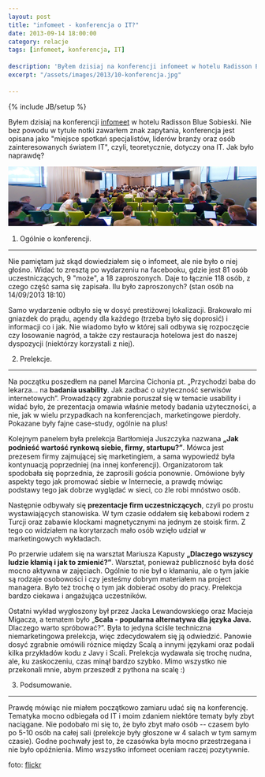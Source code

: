 ```yaml
---
layout: post
title: "infomeet - konferencja o IT?"
date: 2013-09-14 18:00:00
category: relacje
tags: [infomeet, konferencja, IT]

description: 'Byłem dzisiaj na konferencji infomeet w hotelu Radisson Blue Sobieski. Nie bez powodu w tytule notki zawarłem znak zapytania, konferencja jest opisana jako "miejsce spotkań specjalistów, liderów branży oraz osób zainteresowanych światem IT", czyli, teoretycznie, dotyczy ona IT. Jak było naprawdę?'
excerpt: "/assets/images/2013/10-konferencja.jpg"

---
```


{% include JB/setup %}

Byłem dzisiaj na konferencji [infomeet](https://www.facebook.com/events/195212840654416/) w hotelu Radisson Blue Sobieski. Nie bez powodu w tytule notki zawarłem znak zapytania, konferencja jest opisana jako "miejsce spotkań specjalistów, liderów branży oraz osób zainteresowanych światem IT", czyli, teoretycznie, dotyczy ona IT. Jak było naprawdę?

<img src="/assets/images/2013/10-konferencja.jpg" alt="konferencja DrupalCamp 2013 w Paryżu" />

1) Ogólnie o konferencji.
-------------------------

Nie pamiętam już skąd dowiedziałem się o infomeet, ale nie było o niej głośno. Widać to zresztą po wydarzeniu na facebooku, gdzie jest 81 osób uczestniczących, 9 "może", a 18 zaproszonych. Daje to łącznie 118 osób, z czego część sama się zapisała. Ilu było zaproszonych? (stan osób na 14/09/2013 18:10)

Samo wydarzenie odbyło się w dosyć prestiżowej lokalizacji. Brakowało mi gniazdek do prądu, agendy dla każdego (trzeba było się doprosić) i informacji co i jak. Nie wiadomo było w której sali odbywa się rozpoczęcie czy losowanie nagród, a także czy restauracja hotelowa jest do naszej dyspozycji (niektórzy korzystali z niej).

2) Prelekcje.
-------------

Na początku poszedłem na panel Marcina Cichonia pt. „Przychodzi baba do lekarza... na <strong>badania usability</strong>. Jak zadbać o użyteczność serwisów internetowych”. Prowadzący zgrabnie poruszał się w temacie usability i widać było, że prezentacja omawia właśnie metody badania użyteczności, a nie, jak w wielu przypadkach na konferencjach, marketingowe pierdoły. Pokazane były fajne case-study, ogólnie na plus!

Kolejnym panelem była prelekcja Bartłomieja Juszczyka nazwana <strong>„Jak podnieść wartość rynkową siebie, ﬁrmy, startupu?”</strong>. Mówca jest prezesem firmy zajmującej się marketingiem, a sama wypowiedź była kontynuacją poprzedniej (na innej konferencji). Organizatorom tak spodobała się poprzednia, że zaprosili gościa ponownie. Omówione były aspekty tego jak promować siebie w Internecie, a prawdę mówiąc podstawy tego jak dobrze wyglądać w sieci, co źle robi mnóstwo osób.

Następnie odbywały się <strong>prezentacje firm uczestniczących</strong>, czyli po prostu wystawiających stanowiska. W tym czasie oddałem się kebabowi rodem z Turcji oraz zabawie klockami magnetycznymi na jednym ze stoisk firm. Z tego co widziałem na korytarzach mało osób wzięło udział w marketingowych wykładach.

Po przerwie udałem się na warsztat Mariusza Kapusty <strong>„Dlaczego wszyscy ludzie kłamią i jak to zmienić?”</strong>. Warsztat, ponieważ publiczność była dość mocno aktywna w zajęciach. Ogólnie to nie był o kłamaniu, ale o tym jakie są rodzaje osobowości i czy jesteśmy dobrym materiałem na project managera. Było też trochę o tym jak dobierać osoby do pracy. Prelekcja bardzo ciekawa i angażująca uczestników.

Ostatni wykład wygłoszony był przez Jacka Lewandowskiego oraz Macieja Migacza, a tematem było „<strong>Scala - popularna alternatywa dla języka Java.</strong> Dlaczego warto spróbować?”. Była to jedyna ściśle techniczna niemarketingowa prelekcja, więc zdecydowałem się ją odwiedzić. Panowie dosyć zgrabnie omówili róznice między Scalą a innymi językami oraz podali kilka przykładów kodu z Javy i Scali. Prelekcja wydawała się trochę nudna, ale, ku zaskoczeniu, czas minął bardzo szybko. Mimo wszystko nie przekonali mnie, abym przeszedł z pythona na scalę :)

3) Podsumowanie.
----------------

Prawdę mówiąc nie miałem początkowo zamiaru udać się na konferencję. Tematyka mocno odbiegała od IT i moim zdaniem niektóre tematy były zbyt naciągane. Nie podobało mi się to, że było zbyt mało osób -- czasem było po 5-10 osób na całej sali (prelekcje były głoszone w 4 salach w tym samym czasie). Godne pochwały jest to, że czasówka była mocno przestrzegana i nie było opóźnienia. Mimo wszystko infomeet oceniam raczej pozytywnie.

foto: [flickr](http://www.flickr.com/photos/zigazou76/9104017286/)

